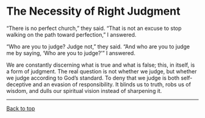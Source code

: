 # The Necessity of Right Judgment

“There is no perfect church,” they said.
“That is not an excuse to stop walking on the path toward perfection,” I answered.

“Who are you to judge? Judge not,” they said.
“And who are you to judge me by saying, ‘Who are you to judge?’” I answered.

We are constantly discerning what is true and what is false; this, in itself, is a form of judgment. The real question is not whether we judge, but whether we judge according to God’s standard. To deny that we judge is both self-deceptive and an evasion of responsibility. It blinds us to truth, robs us of wisdom, and dulls our spiritual vision instead of sharpening it.


---

[Back to top](#)